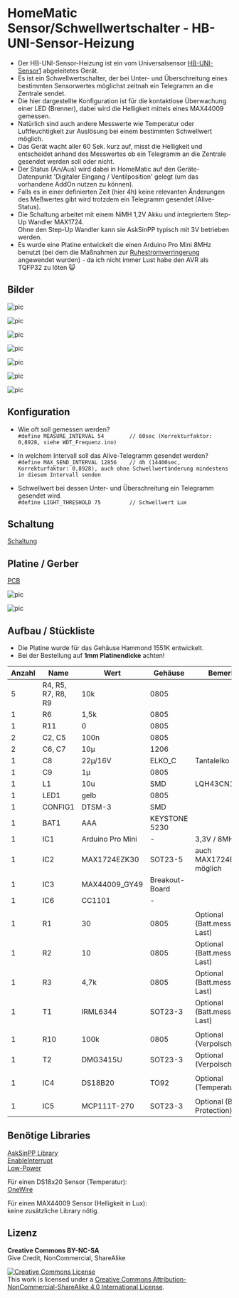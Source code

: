 
# HomeMatic Sensor/Schwellwertschalter - HB-UNI-Sensor-Heizung

- Der HB-UNI-Sensor-Heizung ist ein vom Universalsensor [HB-UNI-Sensor1](https://github.com/TomMajor/SmartHome/tree/master/HB-UNI-Sensor1) abgeleitetes Gerät.
- Es ist ein Schwellwertschalter, der bei Unter- und Überschreitung eines bestimmten Sensorwertes möglichst zeitnah ein Telegramm an die Zentrale sendet.
- Die hier dargestellte Konfiguration ist für die kontaktlose Überwachung einer LED (Brenner), dabei wird die Helligkeit mittels eines MAX44009 gemessen.
- Natürlich sind auch andere Messwerte wie Temperatur oder Luftfeuchtigkeit zur Auslösung bei einem bestimmten Schwellwert möglich.
- Das Gerät wacht aller 60 Sek. kurz auf, misst die Helligkeit und entscheidet anhand des Messwertes ob ein Telegramm an die Zentrale gesendet werden soll oder nicht.
- Der Status (An/Aus) wird dabei in HomeMatic auf den Geräte-Datenpunkt 'Digitaler Eingang / Ventilposition' gelegt (um das vorhandene AddOn nutzen zu können).
- Falls es in einer definierten Zeit (hier 4h) keine relevanten Änderungen des Meßwertes gibt wird trotzdem ein Telegramm gesendet (Alive-Status).
- Die Schaltung arbeitet mit einem NiMH 1,2V Akku und integriertem Step-Up Wandler MAX1724.<br>
  Ohne den Step-Up Wandler kann sie AskSinPP typisch mit 3V betrieben werden.
- Es wurde eine Platine entwickelt die einen Arduino Pro Mini 8MHz benutzt (bei dem die Maßnahmen zur [Ruhestromverringerung](https://github.com/TomMajor/SmartHome/tree/master/Info/Ruhestrom) angewendet wurden) - da ich nicht immer Lust habe den AVR als TQFP32 zu löten :smiley_cat:


## Bilder

![pic](Images/HB-UNI-Sensor-Heizung_01.jpg)

![pic](Images/HB-UNI-Sensor-Heizung_02.jpg)

![pic](Images/HB-UNI-Sensor-Heizung_03.jpg)

![pic](Images/HB-UNI-Sensor-Heizung_04.jpg)

![pic](Images/HB-UNI-Sensor-Heizung_05.jpg)

![pic](Images/HB-UNI-Sensor-Heizung_06.jpg)

![pic](Images/1551KTBU.png)


## Konfiguration

- Wie oft soll gemessen werden?<br>
`#define MEASURE_INTERVAL 54        // 60sec (Korrekturfaktor: 0,8928, siehe WDT_Frequenz.ino)`

- In welchem Intervall soll das Alive-Telegramm gesendet werden?<br>
`#define MAX_SEND_INTERVAL 12856    // 4h (14400sec, Korrekturfaktor: 0,8928), auch ohne Schwellwertänderung mindestens in diesem Intervall senden`

- Schwellwert bei dessen Unter- und Überschreitung ein Telegramm gesendet wird.<br>
`#define LIGHT_THRESHOLD 75         // Schwellwert Lux`


## Schaltung

[Schaltung](PCB/Files/HB-UNI-Sensor-Heizung_V2.pdf)


## Platine / Gerber

[PCB](PCB)

![pic](Images/HB-UNI-Sensor-Heizung_PCB.png)

![pic](Images/HB-UNI-Sensor-Heizung_Bestellung.png)


## Aufbau / Stückliste

- Die Platine wurde für das Gehäuse Hammond 1551K entwickelt.
- Bei der Bestellung auf **1mm Platinendicke** achten!

| Anzahl	| Name	    | Wert	            | Gehäuse       | Bemerkungen |
|---|---|---|---|---|
| 5 | R4, R5, R7, R8, R9 | 10k	            | 0805          | |
| 1 | R6	            | 1,5k	            | 0805          | |
| 1 | R11	            | 0	                | 0805          | |
| 2 | C2, C5	        | 100n	            | 0805          | |
| 2 | C6, C7	        | 10µ	            | 1206          | |
| 1 | C8	            | 22µ/16V           | ELKO_C        | Tantalelko Größe C |
| 1 | C9	            | 1µ	            | 0805          | |
| 1 | L1	            | 10u	            | SMD           | LQH43CN100K03L |
| 1 | LED1	            | gelb	            | 0805          | |
| 1 | CONFIG1	        | DTSM-3	        | SMD           | |
| 1 | BAT1	            | AAA	            | KEYSTONE 5230	| |
| 1 | IC1	            | Arduino Pro Mini  | -             | 3,3V / 8MHz Version |
| 1 | IC2	            | MAX1724EZK30	    | SOT23-5       | auch MAX1724EZK33 möglich |
| 1 | IC3	            | MAX44009_GY49	    | Breakout-Board| |
| 1 | IC6	            | CC1101	        | -             | |
|   |                   |                   |               | |
| 1 | R1	            | 30	            | 0805          | Optional (Batt.messung unter Last) |
| 1 | R2	            | 10	            | 0805          | Optional (Batt.messung unter Last) |
| 1 | R3	            | 4,7k	            | 0805          | Optional (Batt.messung unter Last) |
| 1 | T1	            | IRML6344          | SOT23-3       | Optional (Batt.messung unter Last) |
|   |                   |                   |               | |
| 1 | R10	            | 100k	            | 0805          | Optional (Verpolschutz) |
| 1 | T2	            | DMG3415U	        | SOT23-3       | Optional (Verpolschutz) |
|   |                   |                   |               | |
| 1 | IC4	            | DS18B20	        | TO92          | Optional (Temperaturmessung) |
|   |                   |                   |               | |
| 1 | IC5	            | MCP111T-270	    | SOT23-3       | Optional (BI-Protection) |


## Benötige Libraries

[AskSinPP Library](https://github.com/pa-pa/AskSinPP)</br>
[EnableInterrupt](https://github.com/GreyGnome/EnableInterrupt)</br>
[Low-Power](https://github.com/rocketscream/Low-Power)

Für einen DS18x20 Sensor (Temperatur):</br>
[OneWire](https://github.com/PaulStoffregen/OneWire)

Für einen MAX44009 Sensor (Helligkeit in Lux):</br>
keine zusätzliche Library nötig.


## Lizenz

**Creative Commons BY-NC-SA**<br>
Give Credit, NonCommercial, ShareAlike

<a rel="license" href="http://creativecommons.org/licenses/by-nc-sa/4.0/"><img alt="Creative Commons License" style="border-width:0" src="https://i.creativecommons.org/l/by-nc-sa/4.0/88x31.png" /></a><br />This work is licensed under a <a rel="license" href="http://creativecommons.org/licenses/by-nc-sa/4.0/">Creative Commons Attribution-NonCommercial-ShareAlike 4.0 International License</a>.
